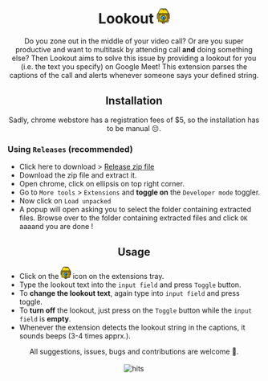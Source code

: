 <h1 align="center">Lookout <img src="./lookout.png" width="25px" alt="icon"> </h1>

<!--<div align="center">
<img alt="GitHub All Releases" src="https://img.shields.io/github/downloads/pathakshashank17/Lookout/total?style=for-the-badge">
</div>-->

<p align="center">
    Do you zone out in the middle of your video call? Or are you super productive and want to multitask by attending call <b>and</b> doing something else? Then Lookout aims to solve this issue by providing a lookout for you (i.e. the text you specify) on Google Meet! This extension parses the captions of the call and alerts whenever someone says your defined string.
</p>

<h2 align="center">Installation</h2>
<p align="center">
    Sadly, chrome webstore has a registration fees of $5, so the installation has to be manual 😔.
</p>

### Using `Releases` (recommended)

- Click here to download > [Release zip file](https://github.com/pathakshashank17/Lookout/archive/v1.0.zip)
- Download the zip file and extract it.
- Open chrome, click on ellipsis on top right corner.
- Go to `More tools` >  `Extensions` and **toggle on** the `Developer mode` toggler.
- Now click on `Load unpacked`
- A popup will open asking you to select the folder containing extracted files. Browse over to the folder containing extracted files and click `OK` aaaand you are done !

<h2 align="center">Usage</h2>

- Click on the <img src="./lookout.png" width="20px" alt="icon"> icon on the extensions tray.
- Type the lookout text into the `input field` and press `Toggle` button.
- To **change the lookout text**, again type into `input field` and press toggle.
- To **turn off** the lookout, just press on the `Toggle` button while the `input field` is **empty**.
- Whenever the extension detects the lookout string in the captions, it sounds beeps (3-4 times apprx.).

<p align="center">All suggestions, issues, bugs and contributions are welcome 🤗. <br><br>
<img src="http://hits.dwyl.com/pathakshashank17/Lookout.svg" alt="hits">
</p>
